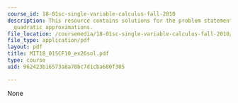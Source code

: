 ```yaml
---
course_id: 18-01sc-single-variable-calculus-fall-2010
description: This resource contains solutions for the problem statements related to
  quadratic approximations.
file_location: /coursemedia/18-01sc-single-variable-calculus-fall-2010/962423b16573a8a78bc7d1cba680f305_MIT18_01SCF10_ex26sol.pdf
file_type: application/pdf
layout: pdf
title: MIT18_01SCF10_ex26sol.pdf
type: course
uid: 962423b16573a8a78bc7d1cba680f305

---
```

None